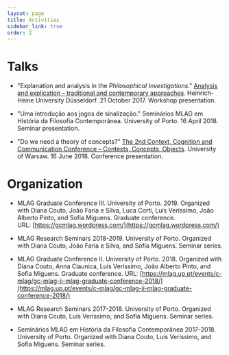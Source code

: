 ```yaml
---
layout: page
title: Activities
sidebar_link: true
order: 2
---
```


# Talks

* "Explanation and analysis in the _Philosophical Investigations_." [Analysis and explication – traditional and contemporary approaches](https://sfb991.uni-duesseldorf.de/analysis2017/). Heinrich-Heine University Düsseldorf. 21 October 2017. Workshop presentation.

* "Uma introdução aos jogos de sinalização." Seminários MLAG em História da Filosofia Contemporânea. University of Porto. 16 April 2018. Seminar presentation.

* "Do we need a theory of concepts?" [The 2nd Context, Cognition and Communication Conference – Contexts, Concepts, Objects](http://ccc-conference.org/). University of Warsaw. 16 June 2018. Conference presentation.

# Organization

* MLAG Graduate Conference III. University of Porto. 2019. Organized with Diana Couto, João Faria e Silva, Luca Corti, Luís Veríssimo, João Alberto Pinto, and Sofia Miguens. Graduate conference. URL:&nbsp;[https://gcmlag.wordpress.com/](https://gcmlag.wordpress.com/)

* MLAG Research Seminars 2018-2019. University of Porto. Organized with Diana Couto, João Faria e Silva, and Sofia Miguens. Seminar series.

* MLAG Graduate Conference II. University of Porto. 2018. Organized with Diana Couto, Anna Ciaunica, Luís Veríssimo, João Alberto Pinto, and Sofia Miguens. Graduate conference. URL:&nbsp;[https://mlag.up.pt/events/c-mlag/gc-mlag-ii-mlag-graduate-conference-2018/](https://mlag.up.pt/events/c-mlag/gc-mlag-ii-mlag-graduate-conference-2018/)

* MLAG Research Seminars 2017-2018. University of Porto. Organized with Diana Couto, Luís Veríssimo, and Sofia Miguens. Seminar series.

* Seminários MLAG em História da Filosofia Contemporânea 2017-2018. University of Porto. Organized with Diana Couto, Luís Veríssimo, and Sofia Miguens. Seminar series.